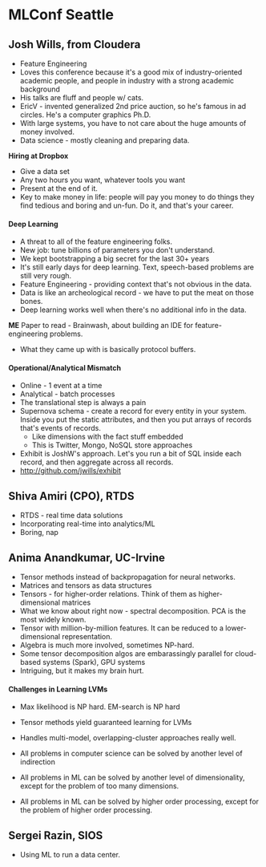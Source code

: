 # MLConf Seattle

## Josh Wills, from Cloudera

* Feature Engineering
* Loves this conference because it's a good mix of industry-oriented academic people, and people in industry with a strong academic background
* His talks are fluff and people w/ cats.
* EricV - invented generalized 2nd price auction, so he's famous in ad circles. He's a computer graphics Ph.D.
* With large systems, you have to not care about the huge amounts of money involved. 
* Data science - mostly cleaning and preparing data. 

**Hiring at Dropbox**

* Give a data set
* Any two hours you want, whatever tools you want
* Present at the end of it.
* Key to make money in life: people will pay you money to do things they find tedious and boring and un-fun. Do it, and that's your career.

#### Deep Learning

* A threat to all of the feature engineering folks. 
* New job: tune billions of parameters you don't understand.
* We kept bootstrapping a big secret for the last 30+ years
* It's still early days for deep learning. Text, speech-based problems are still very rough.
* Feature Engineering - providing context that's not obvious in the data.
* Data is like an archeological record - we have to put the meat on those bones.
* Deep learning works well when there's no additional info in the data. 

**ME** Paper to read - Brainwash, about building an IDE for feature-engineering problems. 
* What they came up with is basically protocol buffers. 


#### Operational/Analytical Mismatch

* Online - 1 event at a time
* Analytical - batch processes
* The translational step is always a pain
* Supernova schema - create a record for every entity in your system. Inside you put the static attributes, and then you put arrays of records that's events of records. 
	* Like dimensions with the fact stuff embedded
	* This is Twitter, Mongo, NoSQL store approaches
* Exhibit is JoshW's approach. Let's you run a bit of SQL inside each record, and then aggregate across all records.
* http://github.com/jwills/exhibit

## Shiva Amiri (CPO), RTDS

* RTDS - real time data solutions
* Incorporating real-time into analytics/ML
* Boring, nap


## Anima Anandkumar, UC-Irvine

* Tensor methods instead of backpropagation for neural networks.
* Matrices and tensors as data structures
* Tensors - for higher-order relations. Think of them as higher-dimensional matrices
* What we know about right now - spectral decomposition. PCA is the most widely known. 
* Tensor with million-by-million features. It can be reduced to a lower-dimensional representation. 
* Algebra is much more involved, sometimes NP-hard. 
* Some tensor decomposition algos are embarassingly parallel for cloud-based systems (Spark), GPU systems
* Intriguing, but it makes my brain hurt. 

#### Challenges in Learning LVMs

* Max likelihood is NP hard. EM-search is NP hard
* Tensor methods yield guaranteed learning for LVMs
* Handles multi-model, overlapping-cluster approaches really well. 


* All problems in computer science can be solved by another level of indirection
* All problems in ML can be solved by another level of dimensionality, except for the problem of too many dimensions.
* All problems in ML can be solved by higher order processing, except for the problem of higher order processing.


## Sergei Razin, SIOS

* Using ML to run a data center. 
